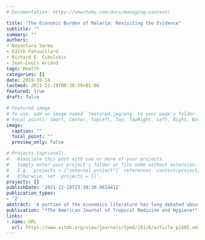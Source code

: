 ```yaml
---
# Documentation: https://wowchemy.com/docs/managing-content/

title: "The Economic Burden of Malaria: Revisiting the Evidence"
subtitle: ""
summary: ""
authors:
- Nayantara Sarma
- Edith Patouillard
- Richard E. Cibulskis
- Jean-Louis Arcand
tags: Health
categories: []
date: 2019-10-14
lastmod: 2021-12-19T00:38:59+01:00
featured: true
draft: false

# Featured image
# To use, add an image named `featured.jpg/png` to your page's folder.
# Focal points: Smart, Center, TopLeft, Top, TopRight, Left, Right, BottomLeft, Bottom, BottomRight.
image:
  caption: ""
  focal_point: ""
  preview_only: false

# Projects (optional).
#   Associate this post with one or more of your projects.
#   Simply enter your project's folder or file name without extension.
#   E.g. `projects = ["internal-project"]` references `content/project/deep-learning/index.md`.
#   Otherwise, set `projects = []`.
projects: []
publishDate: '2021-12-18T23:38:38.981441Z'
publication_types:
- '2'
abstract: 'A portion of the economics literature has long debated about the relative importance of historical, institutional, geographical, and health determinants of economic growth. In 2001, Gallup and Sachs quantified the association between malaria and the level and growth of per capita income over the period 1965–1995 in a cross-country regression framework. We took a contemporary look at Gallup and Sachs’ seminal work in the context of significant progress in malaria control achieved globally since 2000. Focusing on the period 2000–2017, we used the latest data available on malaria case incidence and other determinants of economic growth, as well as macro-econometric methods that are now the professional norm. In our preferred specification using a fixed-effects model, a 10% decrease in malaria incidence was associated with an increase in income per capita of nearly 0.3% on average and a 0.11 percentage point faster per capita growth per annum. Greater average income gains were expected among higher burden countries and those with lower income. Growth of industries with the same level of labor intensity was found to be significantly slower in countries with higher malaria incidence. To analyze the causal impact of malaria on economic outcomes, we used malaria treatment failure and pyrethroid-only insecticide resistance as exogeneous instruments in two-stage least squares estimations. Despite several methodological challenges, as expected in these types of analyses, our findings confirm the intrinsic link between malaria and economic growth and underscore the importance of malaria control in the agenda for sustainable development.'
publication: "*The American Journal of Tropical Medicine and Hygiene*"
links:
- name: URL
  url: https://www.ajtmh.org/view/journals/tpmd/101/6/article-p1405.xml
---
```


